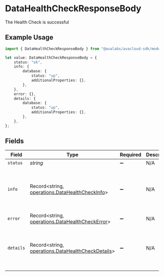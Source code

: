 # DataHealthCheckResponseBody

The Health Check is successful

## Example Usage

```typescript
import { DataHealthCheckResponseBody } from "@avalabs/avacloud-sdk/models/operations";

let value: DataHealthCheckResponseBody = {
    status: "ok",
    info: {
        database: {
            status: "up",
            additionalProperties: {},
        },
    },
    error: {},
    details: {
        database: {
            status: "up",
            additionalProperties: {},
        },
    },
};
```

## Fields

| Field                                                                                                  | Type                                                                                                   | Required                                                                                               | Description                                                                                            | Example                                                                                                |
| ------------------------------------------------------------------------------------------------------ | ------------------------------------------------------------------------------------------------------ | ------------------------------------------------------------------------------------------------------ | ------------------------------------------------------------------------------------------------------ | ------------------------------------------------------------------------------------------------------ |
| `status`                                                                                               | *string*                                                                                               | :heavy_minus_sign:                                                                                     | N/A                                                                                                    | ok                                                                                                     |
| `info`                                                                                                 | Record<string, [operations.DataHealthCheckInfo](../../models/operations/datahealthcheckinfo.md)>       | :heavy_minus_sign:                                                                                     | N/A                                                                                                    | {<br/>"database": {<br/>"status": "up"<br/>}<br/>}                                                     |
| `error`                                                                                                | Record<string, [operations.DataHealthCheckError](../../models/operations/datahealthcheckerror.md)>     | :heavy_minus_sign:                                                                                     | N/A                                                                                                    | {}                                                                                                     |
| `details`                                                                                              | Record<string, [operations.DataHealthCheckDetails](../../models/operations/datahealthcheckdetails.md)> | :heavy_minus_sign:                                                                                     | N/A                                                                                                    | {<br/>"database": {<br/>"status": "up"<br/>}<br/>}                                                     |